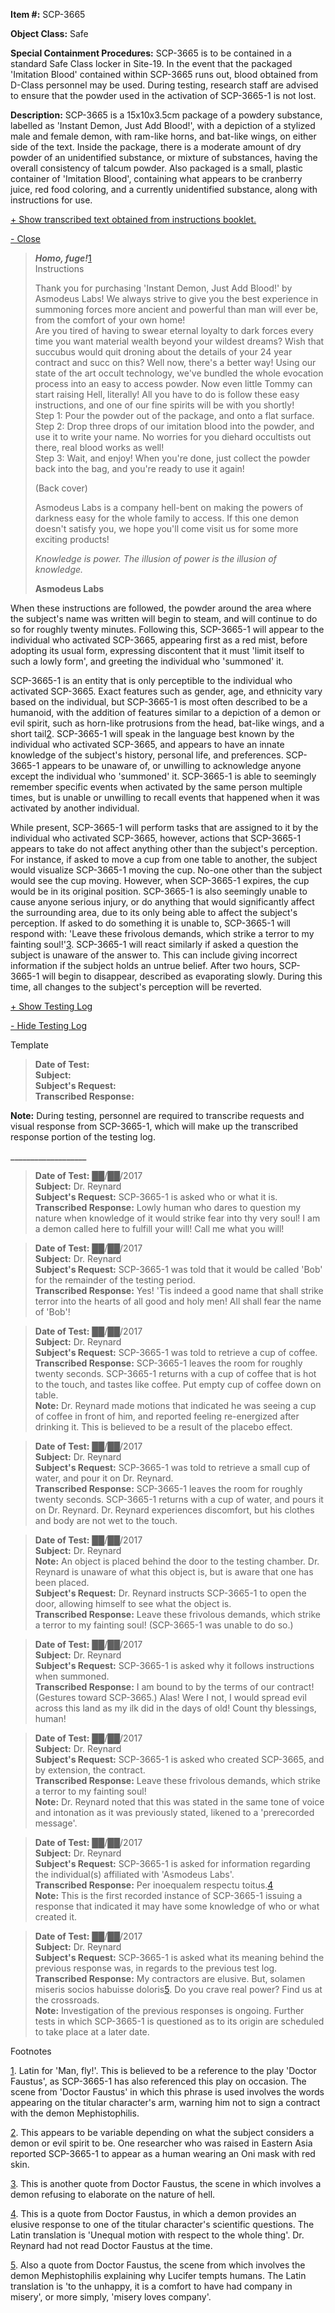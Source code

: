 **Item #:** SCP-3665

**Object Class:** Safe

**Special Containment Procedures:** SCP-3665 is to be contained in a standard Safe Class locker in Site-19. In the event that the packaged 'Imitation Blood' contained within SCP-3665 runs out, blood obtained from D-Class personnel may be used. During testing, research staff are advised to ensure that the powder used in the activation of SCP-3665-1 is not lost.

**Description:** SCP-3665 is a 15x10x3.5cm package of a powdery substance, labelled as 'Instant Demon, Just Add Blood!', with a depiction of a stylized male and female demon, with ram-like horns, and bat-like wings, on either side of the text. Inside the package, there is a moderate amount of dry powder of an unidentified substance, or mixture of substances, having the overall consistency of talcum powder. Also packaged is a small, plastic container of 'Imitation Blood', containing what appears to be cranberry juice, red food coloring, and a currently unidentified substance, along with instructions for use.

[+ Show transcribed text obtained from instructions booklet.](javascript:;)

[\- Close](javascript:;)

> **_Homo, fuge!_**[1](javascript:;)  
> Instructions
> 
> Thank you for purchasing 'Instant Demon, Just Add Blood!' by Asmodeus Labs! We always strive to give you the best experience in summoning forces more ancient and powerful than man will ever be, from the comfort of your own home!  
> Are you tired of having to swear eternal loyalty to dark forces every time you want material wealth beyond your wildest dreams? Wish that succubus would quit droning about the details of your 24 year contract and succ on this? Well now, there's a better way! Using our state of the art occult technology, we've bundled the whole evocation process into an easy to access powder. Now even little Tommy can start raising Hell, literally! All you have to do is follow these easy instructions, and one of our fine spirits will be with you shortly!  
> Step 1: Pour the powder out of the package, and onto a flat surface.  
> Step 2: Drop three drops of our imitation blood into the powder, and use it to write your name. No worries for you diehard occultists out there, real blood works as well!  
> Step 3: Wait, and enjoy! When you're done, just collect the powder back into the bag, and you're ready to use it again!
> 
> (Back cover)
> 
> Asmodeus Labs is a company hell-bent on making the powers of darkness easy for the whole family to access. If this one demon doesn't satisfy you, we hope you'll come visit us for some more exciting products!
> 
> _Knowledge is power. The illusion of power is the illusion of knowledge._
> 
> **Asmodeus Labs**

When these instructions are followed, the powder around the area where the subject's name was written will begin to steam, and will continue to do so for roughly twenty minutes. Following this, SCP-3665-1 will appear to the individual who activated SCP-3665, appearing first as a red mist, before adopting its usual form, expressing discontent that it must 'limit itself to such a lowly form', and greeting the individual who 'summoned' it.

SCP-3665-1 is an entity that is only perceptible to the individual who activated SCP-3665. Exact features such as gender, age, and ethnicity vary based on the individual, but SCP-3665-1 is most often described to be a humanoid, with the addition of features similar to a depiction of a demon or evil spirit, such as horn-like protrusions from the head, bat-like wings, and a short tail[2](javascript:;). SCP-3665-1 will speak in the language best known by the individual who activated SCP-3665, and appears to have an innate knowledge of the subject's history, personal life, and preferences. SCP-3665-1 appears to be unaware of, or unwilling to acknowledge anyone except the individual who 'summoned' it. SCP-3665-1 is able to seemingly remember specific events when activated by the same person multiple times, but is unable or unwilling to recall events that happened when it was activated by another individual.

While present, SCP-3665-1 will perform tasks that are assigned to it by the individual who activated SCP-3665, however, actions that SCP-3665-1 appears to take do not affect anything other than the subject's perception. For instance, if asked to move a cup from one table to another, the subject would visualize SCP-3665-1 moving the cup. No-one other than the subject would see the cup moving. However, when SCP-3665-1 expires, the cup would be in its original position. SCP-3665-1 is also seemingly unable to cause anyone serious injury, or do anything that would significantly affect the surrounding area, due to its only being able to affect the subject's perception. If asked to do something it is unable to, SCP-3665-1 will respond with: 'Leave these frivolous demands, which strike a terror to my fainting soul!'[3](javascript:;). SCP-3665-1 will react similarly if asked a question the subject is unaware of the answer to. This can include giving incorrect information if the subject holds an untrue belief. After two hours, SCP-3665-1 will begin to disappear, described as evaporating slowly. During this time, all changes to the subject's perception will be reverted.

[+ Show Testing Log](javascript:;)

[\- Hide Testing Log](javascript:;)

Template

> **Date of Test:**  
> **Subject:**  
> **Subject's Request:**  
> **Transcribed Response:**

**Note:** During testing, personnel are required to transcribe requests and visual response from SCP-3665-1, which will make up the transcribed response portion of the testing log.

\_\_\_\_\_\_\_\_\_\_\_\_\_\_\_\_\_\_\_

> **Date of Test:** ██/██/2017  
> **Subject:** Dr. Reynard  
> **Subject's Request:** SCP-3665-1 is asked who or what it is.  
> **Transcribed Response:** Lowly human who dares to question my nature when knowledge of it would strike fear into thy very soul! I am a demon called here to fulfill your will! Call me what you will!

> **Date of Test:** ██/██/2017  
> **Subject:** Dr. Reynard  
> **Subject's Request:** SCP-3665-1 was told that it would be called 'Bob' for the remainder of the testing period.  
> **Transcribed Response:** Yes! 'Tis indeed a good name that shall strike terror into the hearts of all good and holy men! All shall fear the name of 'Bob'!

> **Date of Test:** ██/██/2017  
> **Subject:** Dr. Reynard  
> **Subject's Request:** SCP-3665-1 was told to retrieve a cup of coffee.  
> **Transcribed Response:** SCP-3665-1 leaves the room for roughly twenty seconds. SCP-3665-1 returns with a cup of coffee that is hot to the touch, and tastes like coffee. Put empty cup of coffee down on table.  
> **Note:** Dr. Reynard made motions that indicated he was seeing a cup of coffee in front of him, and reported feeling re-energized after drinking it. This is believed to be a result of the placebo effect.

> **Date of Test:** ██/██/2017  
> **Subject:** Dr. Reynard  
> **Subject's Request:** SCP-3665-1 was told to retrieve a small cup of water, and pour it on Dr. Reynard.  
> **Transcribed Response:** SCP-3665-1 leaves the room for roughly twenty seconds. SCP-3665-1 returns with a cup of water, and pours it on Dr. Reynard. Dr. Reynard experiences discomfort, but his clothes and body are not wet to the touch.

> **Date of Test:** ██/██/2017  
> **Subject:** Dr. Reynard  
> **Note:** An object is placed behind the door to the testing chamber. Dr. Reynard is unaware of what this object is, but is aware that one has been placed.  
> **Subject's Request:** Dr. Reynard instructs SCP-3665-1 to open the door, allowing himself to see what the object is.  
> **Transcribed Response:** Leave these frivolous demands, which strike a terror to my fainting soul! (SCP-3665-1 was unable to do so.)

> **Date of Test:** ██/██/2017  
> **Subject:** Dr. Reynard  
> **Subject's Request:** SCP-3665-1 is asked why it follows instructions when summoned.  
> **Transcribed Response:** I am bound to by the terms of our contract! (Gestures toward SCP-3665.) Alas! Were I not, I would spread evil across this land as my ilk did in the days of old! Count thy blessings, human!

> **Date of Test:** ██/██/2017  
> **Subject:** Dr. Reynard  
> **Subject's Request:** SCP-3665-1 is asked who created SCP-3665, and by extension, the contract.  
> **Transcribed Response:** Leave these frivolous demands, which strike a terror to my fainting soul!  
> **Note:** Dr. Reynard noted that this was stated in the same tone of voice and intonation as it was previously stated, likened to a 'prerecorded message'.

> **Date of Test:** ██/██/2017  
> **Subject:** Dr. Reynard  
> **Subject's Request:** SCP-3665-1 is asked for information regarding the individual(s) affiliated with 'Asmodeus Labs'.  
> **Transcribed Response:** Per inoequalem respectu toitus.[4](javascript:;)  
> **Note:** This is the first recorded instance of SCP-3665-1 issuing a response that indicated it may have some knowledge of who or what created it.

> **Date of Test:** ██/██/2017  
> **Subject:** Dr. Reynard  
> **Subject's Request:** SCP-3665-1 is asked what its meaning behind the previous response was, in regards to the previous test log.  
> **Transcribed Response:** My contractors are elusive. But, solamen miseris socios habuisse doloris[5](javascript:;). Do you crave real power? Find us at the crossroads.  
> **Note:** Investigation of the previous responses is ongoing. Further tests in which SCP-3665-1 is questioned as to its origin are scheduled to take place at a later date.

Footnotes

[1](javascript:;). Latin for 'Man, fly!'. This is believed to be a reference to the play 'Doctor Faustus', as SCP-3665-1 has also referenced this play on occasion. The scene from 'Doctor Faustus' in which this phrase is used involves the words appearing on the titular character's arm, warning him not to sign a contract with the demon Mephistophilis.

[2](javascript:;). This appears to be variable depending on what the subject considers a demon or evil spirit to be. One researcher who was raised in Eastern Asia reported SCP-3665-1 to appear as a human wearing an Oni mask with red skin.

[3](javascript:;). This is another quote from Doctor Faustus, the scene in which involves a demon refusing to elaborate on the nature of hell.

[4](javascript:;). This is a quote from Doctor Faustus, in which a demon provides an elusive response to one of the titular character's scientific questions. The Latin translation is 'Unequal motion with respect to the whole thing'. Dr. Reynard had not read Doctor Faustus at the time.

[5](javascript:;). Also a quote from Doctor Faustus, the scene from which involves the demon Mephistophilis explaining why Lucifer tempts humans. The Latin translation is 'to the unhappy, it is a comfort to have had company in misery', or more simply, 'misery loves company'.
